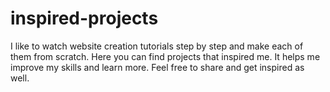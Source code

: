 # inspired-projects
I like to watch website creation tutorials step by step and make each of them from scratch.
Here you can find projects that inspired me.
It helps me improve my skills and learn more.
Feel free to share and get inspired as well.
